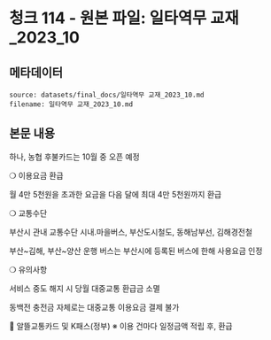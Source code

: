 # 청크 114 - 원본 파일: 일타역무 교재_2023_10

## 메타데이터

```
source: datasets/final_docs/일타역무 교재_2023_10.md
filename: 일타역무 교재_2023_10.md
```

## 본문 내용

하나, 농협 후불카드는 10월 중 오픈 예정

❍ 이용요금 환급

월 4만 5천원을 초과한 요금을 다음 달에 최대 4만 5천원까지 환급

❍ 교통수단

부산시 관내 교통수단 시내․마을버스, 부산도시철도, 동해남부선, 김해경전철

부산~김해, 부산~양산 운행 버스는 부산시에 등록된 버스에 한해 사용요금 인정

❍ 유의사항

서비스 중도 해지 시 당월 대중교통 환급금 소멸

동백전 충전금 자체로는 대중교통 이용요금 결제 불가

󰊲 알뜰교통카드 및 K패스(정부) ※ 이용 건마다 일정금액 적립 후, 환급